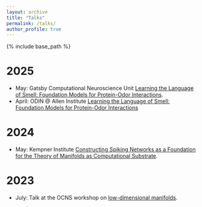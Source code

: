 ```yaml
---
layout: archive
title: "Talks"
permalink: /talks/
author_profile: true
---
```


{% include base_path %}

2025 
======
* May: Gatsby Computational Neuroscience Unit [Learning the Language of Smell: Foundation Models for Protein-Odor Interactions](../_talks/Gatsby_2025.pdf). 
* April: ODIN @ Allen Institute [Learning the Language of Smell: Foundation Models for Protein-Odor Interactions](https://www.youtube.com/watch?v=2VgAzV-8xI4&list=PLN-QyZNMh3Pta-ouiPCLQnBAX2P0OrE06&index=20)

2024 
======
* May: Kempner Institute [Constructing Spiking Networks as a Foundation for the Theory of Manifolds as Computational Substrate](https://www.youtube.com/watch?v=lW6M7wlhNiw). 

2023 
======
* July: Talk at the OCNS workshop on [low-dimensional manifolds](https://cns2023.sched.com/event/1Kd7M/low-dimensional-manifolds-of-neural-dynamics-and-their-role-in-brain-function). 